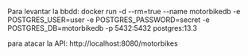 

Para levantar la bbdd:
docker run -d --rm=true --name motorbikedb -e POSTGRES_USER=user -e POSTGRES_PASSWORD=secret -e POSTGRES_DB=motorbikedb -p 5432:5432 postgres:13.3

para atacar la API:
http://localhost:8080/motorbikes